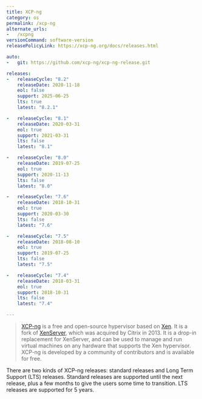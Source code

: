 ```yaml
---
title: XCP-ng
category: os
permalink: /xcp-ng
alternate_urls:
-   /xcpng
versionCommand: software-version
releasePolicyLink: https://xcp-ng.org/docs/releases.html

auto:
-   git: https://github.com/xcp-ng/xcp-ng-release.git

releases:
-   releaseCycle: "8.2"
    releaseDate: 2020-11-18
    eol: false
    support: 2025-06-25
    lts: true
    latest: "8.2.1"

-   releaseCycle: "8.1"
    releaseDate: 2020-03-31
    eol: true
    support: 2021-03-31
    lts: false
    latest: "8.1"

-   releaseCycle: "8.0"
    releaseDate: 2019-07-25
    eol: true
    support: 2020-11-13
    lts: false
    latest: "8.0"

-   releaseCycle: "7.6"
    releaseDate: 2018-10-31
    eol: true
    support: 2020-03-30
    lts: false
    latest: "7.6"

-   releaseCycle: "7.5"
    releaseDate: 2018-08-10
    eol: true
    support: 2019-07-25
    lts: false
    latest: "7.5"

-   releaseCycle: "7.4"
    releaseDate: 2018-03-31
    eol: true
    support: 2018-10-31
    lts: false
    latest: "7.4"

---
```


> [XCP-ng](https://xcp-ng.org) is a free and open-source hypervisor based on
> [Xen](https://xenproject.org/). It is a fork of [XenServer](https://xenserver.org/), which was
> acquired by Citrix in 2013. It is a drop-in replacement for XenServer, and can be used to manage
> and run virtual machines on any hardware that supports the Xen hypervisor. XCP-ng is developed by
> a community of contributors and is available for free.

There are two kinds of XCP-ng releases: standard releases and Long Term Support (LTS) releases.
Standard releases are supported until the next release, plus a few months to give the users some
time to transition. LTS releases are supported for 5 years.
